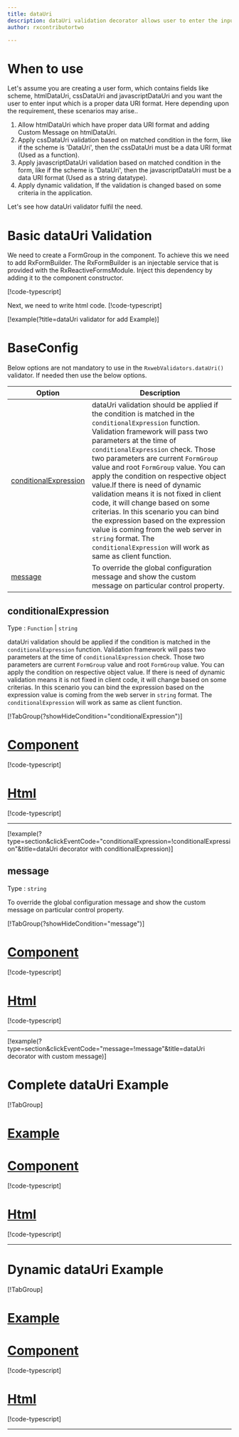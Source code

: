 ```yaml
---
title: dataUri
description: dataUri validation decorator allows user to enter the input which is in the proper data URI format.
author: rxcontributortwo

---
```

# When to use
Let's assume you are creating a user form, which contains fields like scheme, htmlDataUri, cssDataUri and javascriptDataUri and you want the user to enter input which is a proper data URI format. Here depending upon the requirement, these scenarios may arise..

1. Allow htmlDataUri which have proper data URI format and adding Custom Message on htmlDataUri.
2. Apply cssDataUri validation based on matched condition in the form, like if the scheme is 'DataUri', then the cssDataUri must be a data URI format (Used as a function).
3. Apply javascriptDataUri validation based on matched condition in the form, like if the scheme is 'DataUri', then the javascriptDataUri must be a data URI format (Used as a string datatype).
4. Apply dynamic validation, If the validation is changed based on some criteria in the application.

Let's see how dataUri validator fulfil the need.

# Basic dataUri Validation

We need to create a FormGroup in the component. To achieve this we need to add RxFormBuilder. The RxFormBuilder is an injectable service that is provided with the RxReactiveFormsModule. Inject this dependency by adding it to the component constructor.

[!code-typescript[](\assets\examples\reactive-form-validators\validators\dataUri\add\data-uri-add.component.ts?type=section)]

Next, we need to write html code.
[!code-typescript[](\assets\examples\reactive-form-validators\validators\dataUri\add\data-uri-add.component.html?type=section)]

[!example(?title=dataUri validator for add Example)]
<app-dataUri-add-validator></app-dataUri-add-validator>

# BaseConfig
Below options are not mandatory to use in the `RxwebValidators.dataUri()` validator. If needed then use the below options.

|Option | Description |
|--- | ---- |
|[conditionalExpression](#conditionalExpression) | dataUri validation should be applied if the condition is matched in the `conditionalExpression` function. Validation framework will pass two parameters at the time of `conditionalExpression` check. Those two parameters are current `FormGroup` value and root `FormGroup` value. You can apply the condition on respective object value.If there is need of dynamic validation means it is not fixed in client code, it will change based on some criterias. In this scenario you can bind the expression based on the expression value is coming from the web server in `string` format. The `conditionalExpression` will work as same as client function. |
|[message](#message) | To override the global configuration message and show the custom message on particular control property. |

## conditionalExpression 
Type :  `Function`  |  `string` 

dataUri validation should be applied if the condition is matched in the `conditionalExpression` function. Validation framework will pass two parameters at the time of `conditionalExpression` check. Those two parameters are current `FormGroup` value and root `FormGroup` value. You can apply the condition on respective object value.
If there is need of dynamic validation means it is not fixed in client code, it will change based on some criterias. In this scenario you can bind the expression based on the expression value is coming from the web server in `string` format. The `conditionalExpression` will work as same as client function.

[!TabGroup(?showHideCondition="conditionalExpression")]
# [Component](#tab\conditionalExpressionComponent)
[!code-typescript[](\assets\examples\reactive-form-validators\validators\dataUri\conditionalExpression\data-uri-conditional-expressions.component.ts)]
# [Html](#tab\conditionalExpressionHtml)
[!code-typescript[](\assets\examples\reactive-form-validators\validators\dataUri\conditionalExpression\data-uri-conditional-expressions.component.html)]
***

[!example(?type=section&clickEventCode="conditionalExpression=!conditionalExpression"&title=dataUri decorator with conditionalExpression)]
<app-dataUri-conditionalExpression-validator></app-dataUri-conditionalExpression-validator>

## message 
Type :  `string` 

To override the global configuration message and show the custom message on particular control property.

[!TabGroup(?showHideCondition="message")]
# [Component](#tab\messageComponent)
[!code-typescript[](\assets\examples\reactive-form-validators\validators\dataUri\message\data-uri-message.component.ts)]
# [Html](#tab\messageHtml)
[!code-typescript[](\assets\examples\reactive-form-validators\validators\dataUri\message\data-uri-message.component.html)]
***

[!example(?type=section&clickEventCode="message=!message"&title=dataUri decorator with custom message)]
<app-dataUri-message-validator></app-dataUri-message-validator>

# Complete dataUri Example
[!TabGroup]
# [Example](#tab\completeexample)
<app-dataUri-complete-validator></app-dataUri-complete-validator>
# [Component](#tab\completecomponent)
[!code-typescript[](\assets\examples\reactive-form-validators\validators\dataUri\complete\data-uri-complete.component.ts)]
# [Html](#tab\completehtml)
[!code-typescript[](\assets\examples\reactive-form-validators\validators\dataUri\complete\data-uri-complete.component.html)]
***

# Dynamic dataUri Example
[!TabGroup]
# [Example](#tab\dynamicexample)
<app-dataUri-dynamic-validator></app-dataUri-dynamic-validator>
# [Component](#tab\dynamiccomponent)
[!code-typescript[](\assets\examples\reactive-form-validators\validators\dataUri\dynamic\data-uri-dynamic.component.ts)]
# [Html](#tab\dynamichtml)
[!code-typescript[](\assets\examples\reactive-form-validators\validators\dataUri\dynamic\data-uri-dynamic.component.html)]
***
